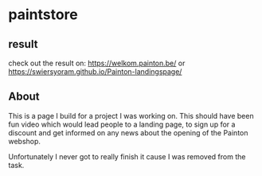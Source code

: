 # paintstore

## result 
check out the result on:
https://welkom.painton.be/
or
https://swiersyoram.github.io/Painton-landingspage/

## About 
This is a page I build for a project I was working on. This should have been fun 
video which would lead people to a landing page, to sign up for a discount and get informed on any news about the opening 
of the Painton webshop. 

Unfortunately I never got to really finish it cause I was removed from the task.
